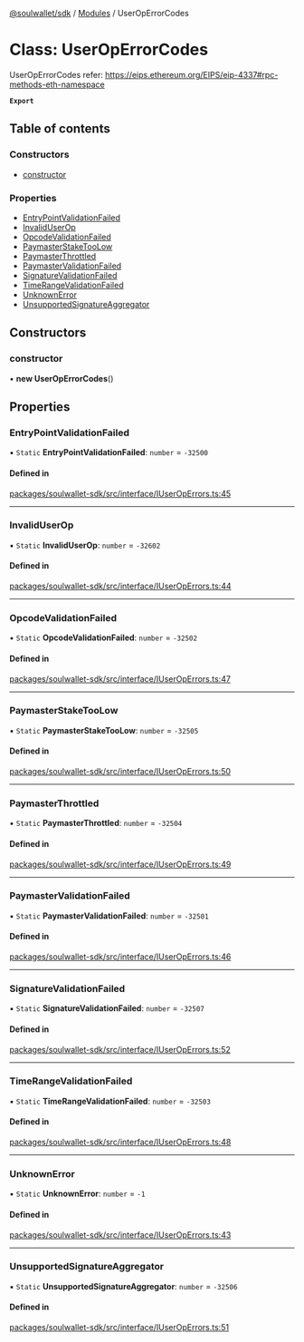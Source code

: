 [@soulwallet/sdk](../README.md) / [Modules](../modules.md) / UserOpErrorCodes

# Class: UserOpErrorCodes

UserOpErrorCodes
refer: https://eips.ethereum.org/EIPS/eip-4337#rpc-methods-eth-namespace

**`Export`**

## Table of contents

### Constructors

- [constructor](UserOpErrorCodes.md#constructor)

### Properties

- [EntryPointValidationFailed](UserOpErrorCodes.md#entrypointvalidationfailed)
- [InvalidUserOp](UserOpErrorCodes.md#invaliduserop)
- [OpcodeValidationFailed](UserOpErrorCodes.md#opcodevalidationfailed)
- [PaymasterStakeTooLow](UserOpErrorCodes.md#paymasterstaketoolow)
- [PaymasterThrottled](UserOpErrorCodes.md#paymasterthrottled)
- [PaymasterValidationFailed](UserOpErrorCodes.md#paymastervalidationfailed)
- [SignatureValidationFailed](UserOpErrorCodes.md#signaturevalidationfailed)
- [TimeRangeValidationFailed](UserOpErrorCodes.md#timerangevalidationfailed)
- [UnknownError](UserOpErrorCodes.md#unknownerror)
- [UnsupportedSignatureAggregator](UserOpErrorCodes.md#unsupportedsignatureaggregator)

## Constructors

### constructor

• **new UserOpErrorCodes**()

## Properties

### EntryPointValidationFailed

▪ `Static` **EntryPointValidationFailed**: `number` = `-32500`

#### Defined in

[packages/soulwallet-sdk/src/interface/IUserOpErrors.ts:45](https://github.com/SoulWallet/soulwalletlib/blob/2de4184/packages/soulwallet-sdk/src/interface/IUserOpErrors.ts#L45)

___

### InvalidUserOp

▪ `Static` **InvalidUserOp**: `number` = `-32602`

#### Defined in

[packages/soulwallet-sdk/src/interface/IUserOpErrors.ts:44](https://github.com/SoulWallet/soulwalletlib/blob/2de4184/packages/soulwallet-sdk/src/interface/IUserOpErrors.ts#L44)

___

### OpcodeValidationFailed

▪ `Static` **OpcodeValidationFailed**: `number` = `-32502`

#### Defined in

[packages/soulwallet-sdk/src/interface/IUserOpErrors.ts:47](https://github.com/SoulWallet/soulwalletlib/blob/2de4184/packages/soulwallet-sdk/src/interface/IUserOpErrors.ts#L47)

___

### PaymasterStakeTooLow

▪ `Static` **PaymasterStakeTooLow**: `number` = `-32505`

#### Defined in

[packages/soulwallet-sdk/src/interface/IUserOpErrors.ts:50](https://github.com/SoulWallet/soulwalletlib/blob/2de4184/packages/soulwallet-sdk/src/interface/IUserOpErrors.ts#L50)

___

### PaymasterThrottled

▪ `Static` **PaymasterThrottled**: `number` = `-32504`

#### Defined in

[packages/soulwallet-sdk/src/interface/IUserOpErrors.ts:49](https://github.com/SoulWallet/soulwalletlib/blob/2de4184/packages/soulwallet-sdk/src/interface/IUserOpErrors.ts#L49)

___

### PaymasterValidationFailed

▪ `Static` **PaymasterValidationFailed**: `number` = `-32501`

#### Defined in

[packages/soulwallet-sdk/src/interface/IUserOpErrors.ts:46](https://github.com/SoulWallet/soulwalletlib/blob/2de4184/packages/soulwallet-sdk/src/interface/IUserOpErrors.ts#L46)

___

### SignatureValidationFailed

▪ `Static` **SignatureValidationFailed**: `number` = `-32507`

#### Defined in

[packages/soulwallet-sdk/src/interface/IUserOpErrors.ts:52](https://github.com/SoulWallet/soulwalletlib/blob/2de4184/packages/soulwallet-sdk/src/interface/IUserOpErrors.ts#L52)

___

### TimeRangeValidationFailed

▪ `Static` **TimeRangeValidationFailed**: `number` = `-32503`

#### Defined in

[packages/soulwallet-sdk/src/interface/IUserOpErrors.ts:48](https://github.com/SoulWallet/soulwalletlib/blob/2de4184/packages/soulwallet-sdk/src/interface/IUserOpErrors.ts#L48)

___

### UnknownError

▪ `Static` **UnknownError**: `number` = `-1`

#### Defined in

[packages/soulwallet-sdk/src/interface/IUserOpErrors.ts:43](https://github.com/SoulWallet/soulwalletlib/blob/2de4184/packages/soulwallet-sdk/src/interface/IUserOpErrors.ts#L43)

___

### UnsupportedSignatureAggregator

▪ `Static` **UnsupportedSignatureAggregator**: `number` = `-32506`

#### Defined in

[packages/soulwallet-sdk/src/interface/IUserOpErrors.ts:51](https://github.com/SoulWallet/soulwalletlib/blob/2de4184/packages/soulwallet-sdk/src/interface/IUserOpErrors.ts#L51)
